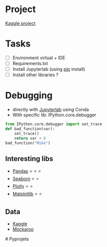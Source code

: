 # Project
[Kaggle project](https://www.kaggle.com/code/mateoiglesias/nba-game/notebook)

# Tasks

- [ ] Environment virtual + IDE
- [ ] Requirements.txt
- [ ] Install Jupyterlab (using [pip](https://pypi.org/project/jupyterlab/) install)
- [ ] Install other libraries ?

# Debugging
* directly with [Jupyterlab](https://jupyterlab.readthedocs.io/en/stable/user/debugger.html) using Conda
* With specific lib: IPython.core.debugger
```python
from IPython.core.debugger import set_trace
def bad_function(var):
    set_trace()
    return var + 0
bad_function("Mike")
```


## Interesting libs
* [Pandas](https://pypi.org/project/pandas/) :star: :star: :star:
* [Seaborn](https://pypi.org/project/seaborn/) :star: :star:
* [Plotly](https://pypi.org/project/plotly/) :star: :star:
* [Matplotlib](https://pypi.org/project/matplotlib/) :star: :star:

## Data
* [Kaggle](https://www.kaggle.com/)
* [Mockaroo](https://www.mockaroo.com/)


#   P y p r o j e t s  
 